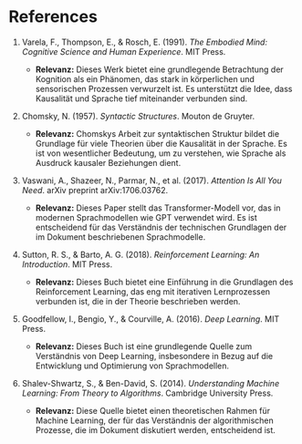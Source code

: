 # References

1. Varela, F., Thompson, E., & Rosch, E. (1991). *The Embodied Mind: Cognitive Science and Human Experience*. MIT Press.
   - **Relevanz:** Dieses Werk bietet eine grundlegende Betrachtung der Kognition als ein Phänomen, das stark in körperlichen und sensorischen Prozessen verwurzelt ist. Es unterstützt die Idee, dass Kausalität und Sprache tief miteinander verbunden sind.

2. Chomsky, N. (1957). *Syntactic Structures*. Mouton de Gruyter.
   - **Relevanz:** Chomskys Arbeit zur syntaktischen Struktur bildet die Grundlage für viele Theorien über die Kausalität in der Sprache. Es ist von wesentlicher Bedeutung, um zu verstehen, wie Sprache als Ausdruck kausaler Beziehungen dient.

3. Vaswani, A., Shazeer, N., Parmar, N., et al. (2017). *Attention Is All You Need*. arXiv preprint arXiv:1706.03762.
   - **Relevanz:** Dieses Paper stellt das Transformer-Modell vor, das in modernen Sprachmodellen wie GPT verwendet wird. Es ist entscheidend für das Verständnis der technischen Grundlagen der im Dokument beschriebenen Sprachmodelle.

4. Sutton, R. S., & Barto, A. G. (2018). *Reinforcement Learning: An Introduction*. MIT Press.
   - **Relevanz:** Dieses Buch bietet eine Einführung in die Grundlagen des Reinforcement Learning, das eng mit iterativen Lernprozessen verbunden ist, die in der Theorie beschrieben werden.

5. Goodfellow, I., Bengio, Y., & Courville, A. (2016). *Deep Learning*. MIT Press.
   - **Relevanz:** Dieses Buch ist eine grundlegende Quelle zum Verständnis von Deep Learning, insbesondere in Bezug auf die Entwicklung und Optimierung von Sprachmodellen.

6. Shalev-Shwartz, S., & Ben-David, S. (2014). *Understanding Machine Learning: From Theory to Algorithms*. Cambridge University Press.
   - **Relevanz:** Diese Quelle bietet einen theoretischen Rahmen für Machine Learning, der für das Verständnis der algorithmischen Prozesse, die im Dokument diskutiert werden, entscheidend ist.
